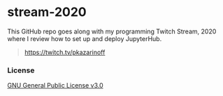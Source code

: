# stream-2020

This GitHub repo goes along with my programming Twitch Stream, 2020 where I review how to set up and deploy JupyterHub.

 > https://twitch.tv/pkazarinoff

### License

[GNU General Public License v3.0](LICENSE)
